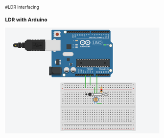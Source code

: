 #LDR Interfacing
### LDR with Arduino

<p align="center"> <img src="https://github.com/devabhixda/IoT_Lab/blob/master/Ldr/Ldr.png">  </p>
